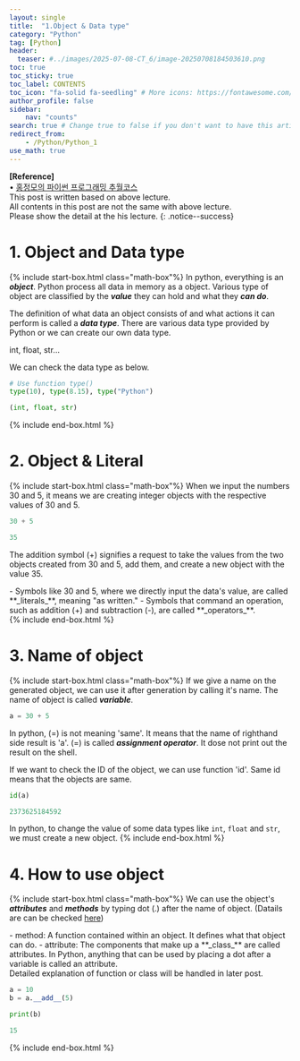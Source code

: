 ```yaml
---
layout: single
title:  "1.Object & Data type"
category: "Python"
tag: [Python]
header:
  teaser: #../images/2025-07-08-CT_6/image-20250708184503610.png
toc: true
toc_sticky: true
toc_label: CONTENTS
toc_icon: "fa-solid fa-seedling" # More icons: https://fontawesome.com/v6/search?ic=free
author_profile: false
sidebar:
    nav: "counts"
search: true # Change true to false if you don't want to have this article be searched 
redirect_from:
    - /Python/Python_1
use_math: true
---
```


**[Reference]** <br>
$\bullet$ [홍정모의 파이썬 프로그래밍 추월코스](https://www.honglab.ai/courses/python)<br>
This post is written based on above lecture.<br>
All contents in this post are not the same with above lecture.<br>
Please show the detail at the his lecture.
{: .notice--success}

# 1. Object and Data type
{% include start-box.html class="math-box"%}
In python, everything is an **_object_**.
Python process all data in memory as a object.
Various type of object are classified by the **_value_** they can hold and what they **_can do_**.

The definition of what data an object consists of and what actions it can perform is called a **_data type_**.
There are various data type provided by Python or we can create our own data type. 
<div class="indented-paragraph" markdown="1">
int, float, str...
</div>

We can check the data type as below.
```python
# Use function type()
type(10), type(8.15), type("Python")
```
```python
(int, float, str)
```
{% include end-box.html %}

# 2. Object & Literal
{% include start-box.html class="math-box"%}
When we input the numbers 30 and 5, it means we are creating integer objects with the respective values of 30 and 5.

```python
30 + 5
```
```python
35
```

The addition symbol (+) signifies a request to take the values from the two objects created from 30 and 5, add them, and create a new object with the value 35.
<div class="indented-paragraph" markdown="1">
- Symbols like 30 and 5, where we directly input the data's value, are called **_literals_**, meaning "as written."
- Symbols that command an operation, such as addition (+) and subtraction (-), are called **_operators_**.
</div>
{% include end-box.html %}

# 3. Name of object
{% include start-box.html class="math-box"%}
If we give a name on the generated object, we can use it after generation by calling it's name.
The name of object is called **_variable_**.

```python 
a = 30 + 5
```

In python, (=) is not meaning 'same'.
It means that the name of righthand side result is 'a'.
(=) is called **_assignment operator_**.
It dose not print out the result on the shell.

If we want to check the ID of the object, we can use function 'id'.
Same id means that the objects are same.

```python
id(a)
```
```python
2373625184592
```

In python, to change the value of some data types like `int`, `float` and `str`, we must create a new object.
{% include end-box.html %}

# 4. How to use object
{% include start-box.html class="math-box"%}
We can use the object's **_attributes_** and **_methods_** by typing dot (.) after the name of object. (Datails are can be checked [here](https://code.visualstudio.com/docs/editor/intellisense#_types-of-completions))
<div class="indented-paragraph" markdown="1">
- method: A function contained within an object. It defines what that object can do.
- attribute: The components that make up a **_class_** are called attributes. In Python, anything that can be used by placing a dot after a variable is called an attribute.
</div>
Detailed explanation of function or class will be handled in later post.

```python
a = 10
b = a.__add__(5)

print(b)
```
```python
15
```
{% include end-box.html %}